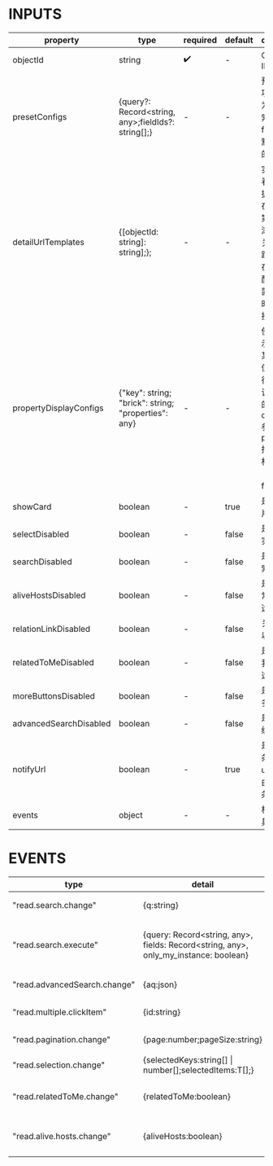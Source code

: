 [//]: # "business-bricks/cmdb-instances/instance-list.ts"

# INPUTS

| property               | type                                                | required | default | description                                                                                                                                  |
| ---------------------- | --------------------------------------------------- | -------- | ------- | -------------------------------------------------------------------------------------------------------------------------------------------- |
| objectId               | string                                              | ✔️       | -       | CMDB 模型 ID                                                                                                                                 |
| presetConfigs          | {query?: Record<string, any>;fieldIds?: string[];}  | -        | -       | 预设配置项，query 为默认的搜索参数，fieldIds 为默认展示列的属性 Id                                                                           |
| detailUrlTemplates     | {[objectId: string]: string];};                     | -        | -       | 实例详情查看链接。根据 objectId 在该模型的第一属性列添加链接，关系字段的跳转路径也在该属性下配置，不设置该属性时，关闭链接的跳转             |
| propertyDisplayConfigs | {"key": string; "brick": string; "properties": any} | -        | -       | 使用其它展示构件展示某个属性的值，默认将行数据传入该展示构件的 dataSource 参数，可在 properties 指定该展示构件的参数（必须包含 fields 参数） |
| showCard               | boolean                                             | -        | true    | 是否展示卡片                                                                                                                                 |
| selectDisabled         | boolean                                             | -        | false   | 是否可勾选实例                                                                                                                               |
| searchDisabled         | boolean                                             | -        | false   | 是否可以搜索                                                                                                                                 |
| aliveHostsDisabled     | boolean                                             | -        | false   | 是否展示"正常主机"的勾选框。                                                                                                                 |
| relationLinkDisabled   | boolean                                             | -        | false   | 关系是否可以跳转                                                                                                                             |
| relatedToMeDisabled    | boolean                                             | -        | false   | 是否展示"与我相关"的勾选框。                                                                                                                 |
| moreButtonsDisabled    | boolean                                             | -        | false   | 是否展示"更多"的按钮。                                                                                                                       |
| advancedSearchDisabled | boolean                                             | -        | false   | 是否展示高级搜索                                                                                                                             |
| notifyUrl              | boolean                                             | -        | true    | 是否把搜索条件放上 url(刷新路由仍能保持条件)                                                                                                 |
| events                 | object                                              | -        | -       | 相关事件，具体如下表                                                                                                                         |

# EVENTS

| type                         | detail                                                                               | description                     |
| ---------------------------- | ------------------------------------------------------------------------------------ | ------------------------------- |
| "read.search.change"         | {q:string}                                                                           | 搜索参数变化                    |
| "read.search.execute"        | {query: Record<string, any>, fields: Record<string, any>, only_my_instance: boolean} | 搜索请求的实际参数（http body） |
| "read.advancedSearch.change" | {aq:json}                                                                            | 高级搜索参数变化                |
| "read.multiple.clickItem"    | {id:string}                                                                          | 点击某条实例                    |
| "read.pagination.change"     | {page:number;pageSize:string}                                                        | 页码和每页条数变化              |
| "read.selection.change"      | {selectedKeys:string[] \| number[];selectedItems:T[];}                               | 勾选变化                        |
| "read.relatedToMe.change"    | {relatedToMe:boolean}                                                                | "与我有关"勾选框变化            |
| "read.alive.hosts.change"    | {aliveHosts:boolean}                                                                 | "正常主机"勾选框变化            |

